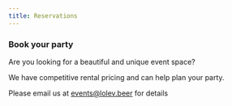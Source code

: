 ```yaml
---
title: Reservations
---
```


### Book your party  
Are you looking for a beautiful and unique event space?

We have competitive rental pricing and can help plan your party.

Please email us at [events@lolev.beer](mailto:events@lolev.beer) for details
